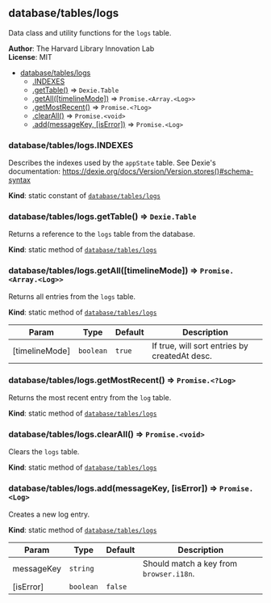 <a name="module_database/tables/logs"></a>

## database/tables/logs
Data class and utility functions for the `logs` table.

**Author**: The Harvard Library Innovation Lab  
**License**: MIT  

* [database/tables/logs](#module_database/tables/logs)
    * [.INDEXES](#module_database/tables/logs.INDEXES)
    * [.getTable()](#module_database/tables/logs.getTable) ⇒ <code>Dexie.Table</code>
    * [.getAll([timelineMode])](#module_database/tables/logs.getAll) ⇒ <code>Promise.&lt;Array.&lt;Log&gt;&gt;</code>
    * [.getMostRecent()](#module_database/tables/logs.getMostRecent) ⇒ <code>Promise.&lt;?Log&gt;</code>
    * [.clearAll()](#module_database/tables/logs.clearAll) ⇒ <code>Promise.&lt;void&gt;</code>
    * [.add(messageKey, [isError])](#module_database/tables/logs.add) ⇒ <code>Promise.&lt;Log&gt;</code>

<a name="module_database/tables/logs.INDEXES"></a>

### database/tables/logs.INDEXES
Describes the indexes used by the `appState` table. 
See Dexie's documentation: https://dexie.org/docs/Version/Version.stores()#schema-syntax

**Kind**: static constant of [<code>database/tables/logs</code>](#module_database/tables/logs)  
<a name="module_database/tables/logs.getTable"></a>

### database/tables/logs.getTable() ⇒ <code>Dexie.Table</code>
Returns a reference to the `logs` table from the database.

**Kind**: static method of [<code>database/tables/logs</code>](#module_database/tables/logs)  
<a name="module_database/tables/logs.getAll"></a>

### database/tables/logs.getAll([timelineMode]) ⇒ <code>Promise.&lt;Array.&lt;Log&gt;&gt;</code>
Returns all entries from the `logs` table.

**Kind**: static method of [<code>database/tables/logs</code>](#module_database/tables/logs)  

| Param | Type | Default | Description |
| --- | --- | --- | --- |
| [timelineMode] | <code>boolean</code> | <code>true</code> | If true, will sort entries by createdAt desc. |

<a name="module_database/tables/logs.getMostRecent"></a>

### database/tables/logs.getMostRecent() ⇒ <code>Promise.&lt;?Log&gt;</code>
Returns the most recent entry from the `log` table.

**Kind**: static method of [<code>database/tables/logs</code>](#module_database/tables/logs)  
<a name="module_database/tables/logs.clearAll"></a>

### database/tables/logs.clearAll() ⇒ <code>Promise.&lt;void&gt;</code>
Clears the `logs` table.

**Kind**: static method of [<code>database/tables/logs</code>](#module_database/tables/logs)  
<a name="module_database/tables/logs.add"></a>

### database/tables/logs.add(messageKey, [isError]) ⇒ <code>Promise.&lt;Log&gt;</code>
Creates a new log entry.

**Kind**: static method of [<code>database/tables/logs</code>](#module_database/tables/logs)  

| Param | Type | Default | Description |
| --- | --- | --- | --- |
| messageKey | <code>string</code> |  | Should match a key from `browser.i18n`. |
| [isError] | <code>boolean</code> | <code>false</code> |  |

